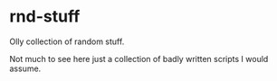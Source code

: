# rnd-stuff

Olly collection of random stuff.

Not much to see here just a collection of badly written scripts I would assume.
